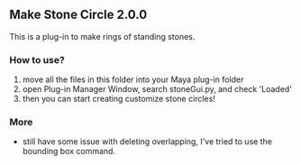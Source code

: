 ## Make Stone Circle 2.0.0
This is a plug-in to make rings of standing stones.

### How to use?
1. move all the files in this folder into your Maya plug-in folder
2. open Plug-in Manager Window, search stoneGui.py, and check 'Loaded'
3. then you can start creating customize stone circles!

### More
- still have some issue with deleting overlapping, I've tried to use the bounding box command.
